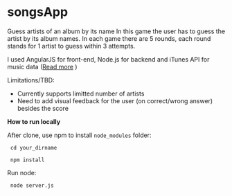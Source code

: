 # songsApp
Guess artists of an album by its name
In this game the user has to guess the artist by its album names. In each game there are 5 rounds, each round stands for 1 artist to guess within 3 attempts.

I used AngularJS for front-end, Node.js for backend and iTunes API for music data (<a href="https://affiliate.itunes.apple.com/resources/documentation/itunes-store-web-service-search-api/">Read more</a>
)



Limitations/TBD: 
* Currently supports limitted number of artists
* Need to add visual feedback for the user (on correct/wrong answer) besides the score


<b>How to run locally</b>

After clone, use npm to install <code>node_modules</code> folder:

<code> cd your_dirname </code>

<code> npm install </code>

Run node:

<code> node server.js </code>




